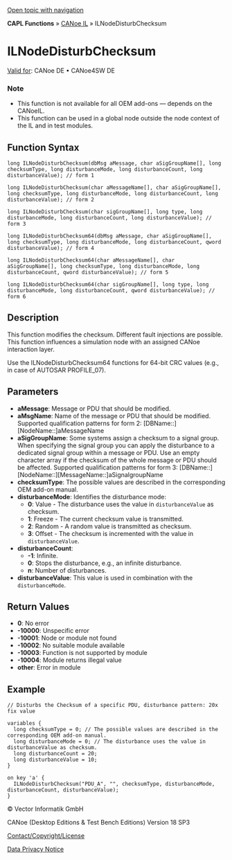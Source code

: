 [Open topic with navigation](../../../../../CANoeDEFamily.htm#Topics/CAPLFunctions/CANoeIL/Functions/CAPLfunctionILNodeDisturbChecksum.md)

**CAPL Functions** » [CANoe IL](../CAPLfunctionsCANoeILOverview.md) » ILNodeDisturbChecksum

# ILNodeDisturbChecksum

[Valid for](../../../Shared/FeatureAvailability.md): CANoe DE • CANoe4SW DE

### Note

- This function is not available for all OEM add-ons — depends on the CANoeIL.
- This function can be used in a global node outside the node context of the IL and in test modules.

## Function Syntax

```plaintext
long ILNodeDisturbChecksum(dbMsg aMessage, char aSigGroupName[], long checksumType, long disturbanceMode, long disturbanceCount, long disturbanceValue); // form 1

long ILNodeDisturbChecksum(char aMessageName[], char aSigGroupName[], long checksumType, long disturbanceMode, long disturbanceCount, long disturbanceValue); // form 2

long ILNodeDisturbChecksum(char sigGroupName[], long type, long disturbanceMode, long disturbanceCount, long disturbanceValue); // form 3

long ILNodeDisturbChecksum64(dbMsg aMessage, char aSigGroupName[], long checksumType, long disturbanceMode, long disturbanceCount, qword disturbanceValue); // form 4

long ILNodeDisturbChecksum64(char aMessageName[], char aSigGroupName[], long checksumType, long disturbanceMode, long disturbanceCount, qword disturbanceValue); // form 5

long ILNodeDisturbChecksum64(char sigGroupName[], long type, long disturbanceMode, long disturbanceCount, qword disturbanceValue); // form 6
```

## Description

This function modifies the checksum. Different fault injections are possible. This function influences a simulation node with an assigned CANoe interaction layer.

Use the ILNodeDisturbChecksum64 functions for 64-bit CRC values (e.g., in case of AUTOSAR PROFILE_07).

## Parameters

- **aMessage**: Message or PDU that should be modified.
- **aMsgName**: Name of the message or PDU that should be modified. Supported qualification patterns for form 2: [DBName::][NodeName::]aMessageName
- **aSigGroupName**: Some systems assign a checksum to a signal group. When specifying the signal group you can apply the disturbance to a dedicated signal group within a message or PDU. Use an empty character array if the checksum of the whole message or PDU should be affected. Supported qualification patterns for form 3: [DBName::][NodeName::][MessageName::]aSignalgroupName
- **checksumType**: The possible values are described in the corresponding OEM add-on manual.
- **disturbanceMode**: Identifies the disturbance mode:
  - **0**: Value - The disturbance uses the value in `disturbanceValue` as checksum.
  - **1**: Freeze - The current checksum value is transmitted.
  - **2**: Random - A random value is transmitted as checksum.
  - **3**: Offset - The checksum is incremented with the value in `disturbanceValue`.
- **disturbanceCount**:
  - **-1**: Infinite.
  - **0**: Stops the disturbance, e.g., an infinite disturbance.
  - **n**: Number of disturbances.
- **disturbanceValue**: This value is used in combination with the `disturbanceMode`.

## Return Values

- **0**: No error
- **-10000**: Unspecific error
- **-10001**: Node or module not found
- **-10002**: No suitable module available
- **-10003**: Function is not supported by module
- **-10004**: Module returns illegal value
- **other**: Error in module

## Example

```plaintext
// Disturbs the Checksum of a specific PDU, disturbance pattern: 20x fix value

variables {
  long checksumType = 0; // The possible values are described in the corresponding OEM add-on manual.
  long disturbanceMode = 0; // The disturbance uses the value in disturbanceValue as checksum.
  long disturbanceCount = 20;
  long disturbanceValue = 10;
}

on key 'a' {
  ILNodeDisturbChecksum("PDU_A", "", checksumType, disturbanceMode, disturbanceCount, disturbanceValue);
}
```

© Vector Informatik GmbH

CANoe (Desktop Editions & Test Bench Editions) Version 18 SP3

[Contact/Copyright/License](../../../Shared/ContactCopyrightLicense.md)

[Data Privacy Notice](https://www.vector.com/int/en/company/get-info/privacy-policy/)